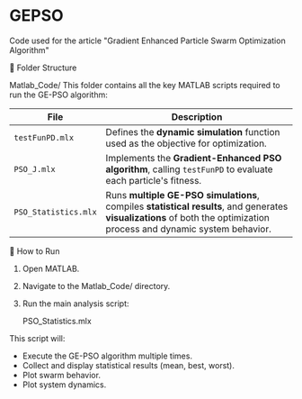# GEPSO
Code used for the article "Gradient Enhanced Particle Swarm Optimization Algorithm"

📁 Folder Structure

Matlab_Code/
This folder contains all the key MATLAB scripts required to run the GE-PSO algorithm:

| File               | Description |
|--------------------|-------------|
| `testFunPD.mlx`    | Defines the **dynamic simulation** function used as the objective for optimization. |
| `PSO_J.mlx`        | Implements the **Gradient-Enhanced PSO algorithm**, calling `testFunPD` to evaluate each particle's fitness. |
| `PSO_Statistics.mlx` | Runs **multiple GE-PSO simulations**, compiles **statistical results**, and generates **visualizations** of both the optimization process and dynamic system behavior. |


🚀 How to Run

1. Open MATLAB.
2. Navigate to the Matlab_Code/ directory.
3. Run the main analysis script:
    
    PSO_Statistics.mlx
    

This script will:
- Execute the GE-PSO algorithm multiple times.
- Collect and display statistical results (mean, best, worst).
- Plot swarm behavior.
- Plot system dynamics.
